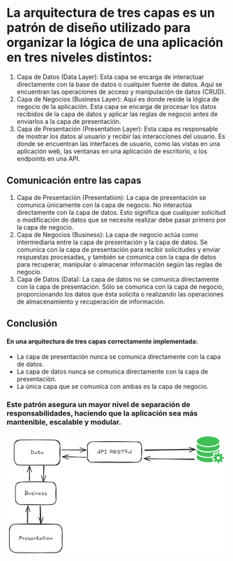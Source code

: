 # La arquitectura de tres capas es un patrón de diseño utilizado para organizar la lógica de una aplicación en tres niveles distintos:

1. Capa de Datos (Data Layer): Esta capa se encarga de interactuar directamente con la base de datos o cualquier fuente de datos. Aquí se encuentran las operaciones de acceso y manipulación de datos (CRUD).
2. Capa de Negocios (Business Layer): Aquí es donde reside la lógica de negocio de la aplicación. Esta capa se encarga de procesar los datos recibidos de la capa de datos y aplicar las reglas de negocio antes de enviarlos a la capa de presentación.
3. Capa de Presentación (Presentation Layer): Esta capa es responsable de mostrar los datos al usuario y recibir las interacciones del usuario. Es donde se encuentran las interfaces de usuario, como las vistas en una aplicación web, las ventanas en una aplicación de escritorio, o los endpoints en una API.

## Comunicación entre las capas
1. Capa de Presentación (Presentation): La capa de presentación se comunica únicamente con la capa de negocio. No interactúa directamente con la capa de datos. Esto significa que cualquier solicitud o modificación de datos que se necesite realizar debe pasar primero por la capa de negocio.
2. Capa de Negocios (Business): La capa de negocio actúa como intermediaria entre la capa de presentación y la capa de datos. Se comunica con la capa de presentación para recibir solicitudes y enviar respuestas procesadas, y también se comunica con la capa de datos para recuperar, manipular o almacenar información según las reglas de negocio.
3. Capa de Datos (Data): La capa de datos no se comunica directamente con la capa de presentación. Sólo se comunica con la capa de negocio, proporcionando los datos que ésta solicita o realizando las operaciones de almacenamiento y recuperación de información.

## Conclusión
#### En una arquitectura de tres capas correctamente implementada:
- La capa de presentación nunca se comunica directamente con la capa de datos.
- La capa de datos nunca se comunica directamente con la capa de presentación.
- La única capa que se comunica con ambas es la capa de negocio.

### Este patrón asegura un mayor nivel de separación de responsabilidades, haciendo que la aplicación sea más mantenible, escalable y modular.


![alt text](https://github.com/ApplicaRD/Three-Tier-Architecture/blob/main/Three-Tier-Architecture.png?raw=true)
